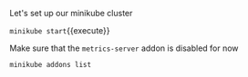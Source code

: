 Let's set up our minikube cluster

`minikube start`{{execute}}

Make sure that the `metrics-server` addon is disabled for now

`minikube addons list`